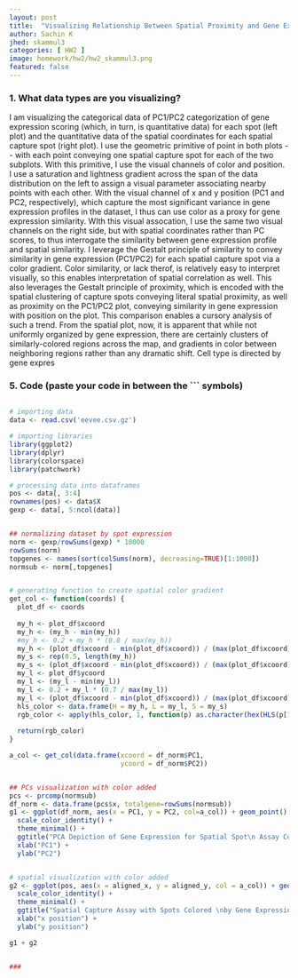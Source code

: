 ```yaml
---
layout: post
title:  "Visualizing Relationship Between Spatial Proximity and Gene Expression Profile Similarity"
author: Sachin K
jhed: skammul3
categories: [ HW2 ]
image: homework/hw2/hw2_skammul3.png
featured: false
---
```


### 1. What data types are you visualizing?

I am visualizing the categorical data of PC1/PC2 categorization of gene expression scoring (which, in turn, is quantitative data) for each spot (left plot) and the quantitative data of the spatial coordinates for each spatial capture spot (right plot). I use the geometric primitive of point in both plots -- with each point conveying one spatial capture spot for each of the two subplots. With this primitive, I use the visual channels of color and position. I use a saturation and lightness gradient across the span of the data distribution on the left to assign a visual parameter associating nearby points with each other. With the visual channel of x and y position (PC1 and PC2, respectively), which capture the most significant variance in gene expression profiles in the dataset, I thus can use color as a proxy for gene expression similarity. WIth this visual assocation, I use the same two visual channels on the right side, but with spatial coordinates rather than PC scores, to thus interrogate the similarity between gene expression profile and spatial similarity. I leverage the Gestalt principle of similarity to convey similarity in gene expression (PC1/PC2) for each spatial capture spot via a color gradient. Color similarity, or lack therof, is relatively easy to interpret visually, so this enables interpretation of spatial correlation as well. This also leverages the Gestalt principle of proximity, which is encoded with the spatial clustering of capture spots conveying literal spatial proximity, as well as proximity on the PC1/PC2 plot, conveying similarity in gene expression with position on the plot. This comparison enables a cursory analysis of such a trend. From the spatial plot, now, it is apparent that while not uniformly organized by gene expression, there are certainly clusters of similarly-colored regions across the map, and gradients in color between neighboring regions rather than any dramatic shift. Cell type is directed by gene expres

### 5. Code (paste your code in between the ``` symbols)

```r

# importing data
data <- read.csv('eevee.csv.gz')

# importing libraries
library(ggplot2)
library(dplyr)
library(colorspace)
library(patchwork)

# processing data into dataframes
pos <- data[, 3:4]
rownames(pos) <- data$X
gexp <- data[, 5:ncol(data)]


## normalizing dataset by spot expression
norm <- gexp/rowSums(gexp) * 10000
rowSums(norm)
topgenes <- names(sort(colSums(norm), decreasing=TRUE)[1:1000])
normsub <- norm[,topgenes]


# generating function to create spatial color gradient
get_col <- function(coords) {
  plot_df <- coords
  
  my_h <- plot_df$xcoord
  my_h <- (my_h - min(my_h))
  #my_h <- 0.2 + my_h * (0.8 / max(my_h))
  my_h <- (plot_df$xcoord - min(plot_df$xcoord)) / (max(plot_df$xcoord) - min(plot_df$xcoord))
  my_s <- rep(0.5, length(my_h))
  my_s <- (plot_df$xcoord - min(plot_df$xcoord)) / (max(plot_df$xcoord) - min(plot_df$xcoord))
  my_l <- plot_df$ycoord
  my_l <- (my_l - min(my_l))
  my_l <- 0.2 + my_l * (0.7 / max(my_l))
  my_l <- (plot_df$xcoord - min(plot_df$xcoord)) / (max(plot_df$xcoord) - min(plot_df$xcoord))
  hls_color <- data.frame(H = my_h, L = my_l, S = my_s)
  rgb_color <- apply(hls_color, 1, function(p) as.character(hex(HLS(p[1], p[3], p[2]))))
  
  return(rgb_color)
}

a_col <- get_col(data.frame(xcoord = df_norm$PC1, 
                            ycoord = df_norm$PC2))


## PCs visualization with color added
pcs <- prcomp(normsub)
df_norm <- data.frame(pcs$x, totalgene=rowSums(normsub))
g1 <- ggplot(df_norm, aes(x = PC1, y = PC2, col=a_col)) + geom_point() + 
  scale_color_identity() +
  theme_minimal() + 
  ggtitle("PCA Depiction of Gene Expression for Spatial Spot\n Assay Colored by Gene Expression Similarity") +
  xlab("PC1") +
  ylab("PC2")


# spatial visualization with color added
g2 <- ggplot(pos, aes(x = aligned_x, y = aligned_y, col = a_col)) + geom_point() +
  scale_color_identity() +
  theme_minimal() + 
  ggtitle("Spatial Capture Assay with Spots Colored \nby Gene Expression Profiles") +
  xlab("x position") +
  ylab("y position")

g1 + g2


###
```

